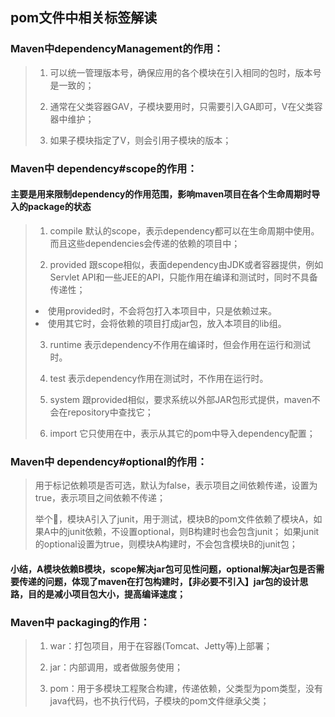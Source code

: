 ## pom文件中相关标签解读
### Maven中dependencyManagement的作用：
>  1. 可以统一管理版本号，确保应用的各个模块在引入相同的包时，版本号是一致的；
>
>  2. 通常在父类容器GAV，子模块要用时，只需要引入GA即可，V在父类容器中维护；
>
>  3. 如果子模块指定了V，则会引用子模块的版本；

### Maven中 dependency#scope的作用：
#### 主要是用来限制dependency的作用范围，影响maven项目在各个生命周期时导入的package的状态
>  1. compile 默认的scope，表示dependency都可以在生命周期中使用。而且这些dependencies会传递的依赖的项目中；
>
>  2. provided 跟scope相似，表面dependency由JDK或者容器提供，例如Servlet API和一些JEE的API，只能作用在编译和测试时，同时不具备传递性；
>  <li>使用provided时，不会将包打入本项目中，只是依赖过来。
>  <li>使用其它时，会将依赖的项目打成jar包，放入本项目的lib组。
>
>  3. runtime 表示dependency不作用在编译时，但会作用在运行和测试时。
>
>  4. test 表示dependency作用在测试时，不作用在运行时。
>
>  5. system 跟provided相似，要求系统以外部JAR包形式提供，maven不会在repository中查找它；
>
>  6. import 它只使用在<dependencyManagement>中，表示从其它的pom中导入dependency配置；

### Maven中 dependency#optional的作用：
> 用于标记依赖项是否可选，默认为false，表示项目之间依赖传递，设置为true，表示项目之间依赖不传递；
> 
> 举个🌰，模块A引入了junit，用于测试，模块B的pom文件依赖了模块A，如果A中的junit依赖，不设置optional，则B构建时也会包含junit；
> 如果junit的optional设置为true，则模块A构建时，不会包含模块B的junit包；
> 

#### 小结，A模块依赖B模块，scope解决jar包可见性问题，optional解决jar包是否需要传递的问题，体现了maven在打包构建时，【非必要不引入】jar包的设计思路，目的是减小项目包大小，提高编译速度；

### Maven中 packaging的作用：
> 1. war：打包项目，用于在容器(Tomcat、Jetty等)上部署；
>
> 2. jar：内部调用，或者做服务使用；
>
> 3. pom：用于多模块工程聚合构建，传递依赖，父类型为pom类型，没有java代码，也不执行代码，子模块的pom文件继承父类；